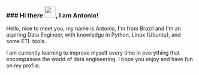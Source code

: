 ### ### Hi there <img src="https://raw.githubusercontent.com/MartinHeinz/MartinHeinz/master/wave.gif" width="30px">, I am Antonio!


Hello, nice to meet you, my name is Antonio, I'm from Brazil and I'm an aspiring Data Engineer, with knowledge in Python, Linux (Ubuntu), and some ETL tools.

I am currently learning to improve myself every time in everything that encompasses the world of data engineering.
I hope you enjoy and have fun on my profile.

<!--
**AntonyHGB/antonyhgb** is a ✨ _special_ ✨ repository because its `README.md` (this file) appears on your GitHub profile.

Here are some ideas to get you started:

- 🔭 I’m currently working on ...
- 🌱 I’m currently learning ...
- 👯 I’m looking to collaborate on ...
- 🤔 I’m looking for help with ...
- 💬 Ask me about ...
- 📫 How to reach me: ...
- 😄 Pronouns: ...
- ⚡ Fun fact: ...
-->
